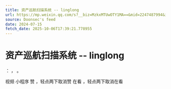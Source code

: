 ```yaml
---
title: 资产巡航扫描系统 -- linglong
url: https://mp.weixin.qq.com/s?__biz=MzkxMTUwOTY1MA==&mid=2247487994&idx=1&sn=d0da014395e0f7dc7e606ecea3cc3946
source: Doonsec's feed
date: 2024-07-15
fetch_date: 2025-10-06T17:39:21.778955
---
```


# 资产巡航扫描系统 -- linglong

：
，
。

视频
小程序
赞
，轻点两下取消赞
在看
，轻点两下取消在看